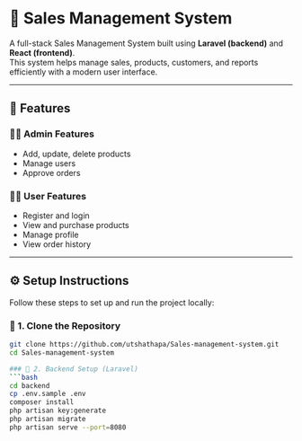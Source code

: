 # 🧾 Sales Management System

A full-stack Sales Management System built using **Laravel (backend)** and **React (frontend)**.  
This system helps manage sales, products, customers, and reports efficiently with a modern user interface.

---

## 🚀 Features

### 👨‍💼 Admin Features
- Add, update, delete products
- Manage users
- Approve orders

### 🧍‍♂️ User Features
- Register and login
- View and purchase products
- Manage profile
- View order history

---
## ⚙️ Setup Instructions

Follow these steps to set up and run the project locally:

### 🔹 1. Clone the Repository
```bash
git clone https://github.com/utshathapa/Sales-management-system.git
cd Sales-management-system

### 🔹 2. Backend Setup (Laravel)
```bash
cd backend
cp .env.sample .env
composer install
php artisan key:generate
php artisan migrate
php artisan serve --port=8080



